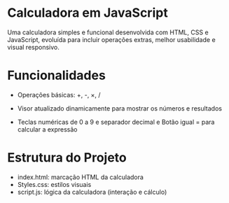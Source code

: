 

# Calculadora em JavaScript


Uma calculadora simples e funcional desenvolvida com HTML, CSS e JavaScript, evoluída para incluir operações extras, melhor usabilidade e visual responsivo.


# Funcionalidades

- Operações básicas: +, -, ×, /

- Visor atualizado dinamicamente para mostrar os números e resultados

- Teclas numéricas de 0 a 9 e separador decimal e Botão igual = para calcular a expressão


# Estrutura do Projeto

- index.html: marcação HTML da calculadora
- Styles.css: estilos visuais
- script.js: lógica da calculadora (interação e cálculo)


